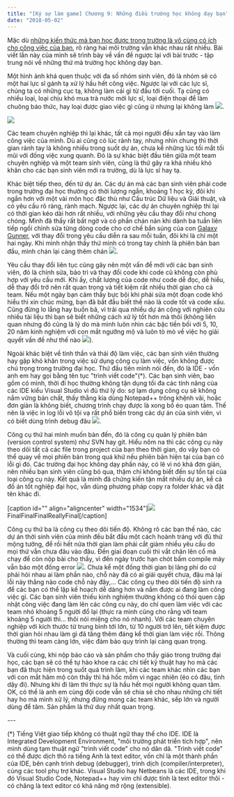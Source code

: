 ```yaml
---
title: "[Ký sự làm game] Chương 9: Những điều trường học không dạy bạn"
date: "2018-05-02"
---
```


Mặc dù [những kiến thức mà bạn học được trong trường là vô cùng có ích cho công việc của bạn](http://tongtunggiang.com/vi/2018/03/24/ky-su-lam-game-chuong-8-truong-hoc-va-cong-viec-gan-nhau-hon-ban-nghi/), rõ ràng hai môi trường vẫn khác nhau rất nhiều. Bài viết lần này của mình sẽ trình bày về vấn đề ngược lại với bài trước - tập trung nói về những thứ mà trường học không dạy bạn.

Một hình ảnh khá quen thuộc với đa số nhóm sinh viên, đó là nhóm sẽ có một hai lực sĩ gánh tạ xử lý hầu hết công việc. Ngược lại với các lực sĩ, chúng ta có những cục tạ, không làm cái gì từ đầu tới cuối. Tạ cũng có nhiều loại, loại chịu khó mua trà nước mời lực sĩ, loại điện thoại để làm chuông báo thức, hay loại được giao việc gì cũng ừ nhưng lại không làm ![](https://tongtunggiang.com/vi/assets/images/burn_joss_stick-e1507298028986.png).

![](https://i1.wp.com/whataftercollege.com/wp-content/uploads/2017/06/CrxDmsWW8AA5HTM.jpg?fit=700%2C525)

Các team chuyên nghiệp thì lại khác, tất cả mọi người đều xắn tay vào làm công việc của mình. Dù ai cũng có lúc rảnh tay, nhưng nhìn chung thì thời gian rảnh tay là không nhiều trong suốt dự án, chưa kể những lúc tối mắt tối mũi với đống việc xung quanh. Đó là sự khác biệt đầu tiên giữa một team chuyên nghiệp và một team sinh viên, cũng là thứ gây ra khá nhiều khó khăn cho các bạn sinh viên mới ra trường, dù là lực sĩ hay tạ.

Khác biệt tiếp theo, đến từ dự án. Các dự án mà các bạn sinh viên phải code trong trường đại học thường có thời lượng ngắn, khoảng 1 học kỳ, đôi khi ngắn hơn với một vài môn học đặc thù như Cấu trúc Dữ liệu và Giải thuật, và có yêu cầu rõ ràng, rành mạch. Ngược lại, các dự án chuyên nghiệp thì lại có thời gian kéo dài hơn rất nhiều, với những yêu cầu thay đổi như chong chóng. Mình đã thấy rất bất ngờ và có phần chán nản khi dành ba tuần liên tiếp ngồi chỉnh sửa từng dòng code cho cơ chế bắn súng của con [Galaxy Gunner](https://play.google.com/store/apps/details?id=com.galaxy.gun&hl=vi), với thay đổi trong yêu cầu diễn ra sau mỗi tuần, đôi khi là chỉ một hai ngày. Khi mình nhận thấy thứ mình có trong tay chính là phiên bản ban đầu, mình chán lại càng thêm chán ![](https://tongtunggiang.com/vi/assets/images/too_sad-e1507297889687.png).

Yêu cầu thay đổi liên tục cũng gây nên một vấn đề mới với các bạn sinh viên, đó là chỉnh sửa, bảo trì và thay đổi code khi code cũ không còn phù hợp với yêu cầu mới. Khi ấy, chất lượng của code như code dễ đọc, dễ hiểu, dễ thay đổi trở nên rất quan trọng và tiết kiệm rất nhiều thời gian cho cả team. Nếu một ngày bạn cảm thấy bực bội khi phải sửa một đoạn code khó hiểu thì xin chúc mừng, bạn đã bắt đầu biết thế nào là code tốt và code xấu. Cũng đừng lo lẵng hay buồn bã, vì trải qua nhiều dự án cộng với nghiên cứu nhiều tài liệu thì bạn sẽ biết những cách xử lý tốt hơn mà thôi (không liên quan nhưng đó cũng là lý do mà mình luôn nhìn các bậc tiền bối với 5, 10, 20 năm kinh nghiệm với con mắt ngưỡng mộ và luôn tò mò về việc họ giải quyết vấn đề như thế nào ![](https://tongtunggiang.com/vi/assets/images/beauty-e1507298864302.png)).

Ngoài khác biệt về tinh thần và thái độ làm việc, các bạn sinh viên thường hay gặp khó khăn trong việc sử dụng công cụ làm việc, vốn không được chú trọng trong trường đại học. Thứ đầu tiên mình nói đến, đó là IDE - vốn anh em hay gọi bằng tên tục "trình viết code"(\*). Các bạn sinh viên, bao gồm có mình, thời đi học thường không tận dụng tối đa các tính năng của các IDE kiểu Visual Studio vì đủ thứ lý do: sợ lạm dụng công cụ sẽ không nắm vững bản chất, thấy thằng kia dùng Notepad++ trông khệnh vãi, hoặc đơn giản là không biết, chương trình chạy được là xong bố éo quan tâm. Thế nên là việc in log lỗi vô tội vạ rất phổ biến trong các dự án của sinh viên, vì có biết dùng trình debug đâu ![](https://tongtunggiang.com/vi/assets/images/sweat-e1507297981554.png).

Công cụ thứ hai mình muốn bàn đến, đó là công cụ quản lý phiên bản (version control system) như SVN hay git. Hiểu nôm na thì các công cụ này theo dõi tất cả các file trong project của bạn theo thời gian, do vậy bạn có thể quay về mọi phiên bản trong quá khứ nếu phiên bản hiện tại của bạn có lỗi gì đó. Các trường đại học không dạy phần này, có lẽ vì nó khá đơn giản, nên nhiều bạn sinh viên cũng bỏ qua, thậm chí không biết đến sự tồn tại của loại công cụ này. Kết quả là mình đã chứng kiến tận mắt nhiều dự án, kể cả đồ án tốt nghiệp đại học, vẫn dùng phương pháp copy ra folder khác và đặt tên khác đi.

\[caption id="" align="aligncenter" width="1534"\]![](https://tongtunggiang.com/vi/assets/images/05b6u19pseoz.png) FinalFinalFinalReallyFinal\[/caption\]

Công cụ thứ ba là công cụ theo dõi tiến độ. Không rõ các bạn thế nào, các dự án thời sinh viên của mình đều bắt đầu một cách hoành tráng với đủ thứ mộng tưởng, để rồi hết nửa thời gian làm phải cắt giảm nhiều yêu cầu do mọi thứ vẫn chưa đâu vào đâu. Đến giai đoạn cuối thì vắt chân lên cổ mà chạy để còn nộp bài cho thầy, vì đến ngày trước hạn chót bấm compile máy vẫn báo một đống error ![](https://tongtunggiang.com/vi/assets/images/ah-e1507817083610.png). Chưa kể một đống thời gian bị lãng phí do cứ phải hỏi nhau ai làm phần nào, chỗ này đã có ai giải quyết chưa, đậu má lại lỗi này thằng nào code chỗ này đây,... Các công cụ theo dõi tiến độ sinh ra để các bạn có thể lập kế hoạch dễ dàng hơn và nắm được ai đang làm công việc gì. Các bạn sinh viên thiếu kinh nghiệm thường không có thói quen cập nhật công việc đang làm lên các công cụ này, do chỉ quen làm việc với các team nhỏ khoảng 5 người đổ lại (thực ra mình cũng cho rằng với team khoảng 5 người thì... thôi nói miệng cho nó nhanh). Với các team chuyên nghiệp với kích thước từ trung bình tới lớn, từ 10 người trở lên, tiết kiệm được thời gian hỏi nhau làm gì đã tăng thêm đáng kể thời gian làm việc rồi. Thông thường thì team càng lớn, việc đảm bảo quy trình lại càng quan trọng.

Và cuối cùng, khi nộp báo cáo và sản phẩm cho thầy giáo trong trường đại học, các bạn sẽ có thể tự hào khoe ra các chi tiết kỹ thuật hay ho mà các bạn đã thực hiện trong suốt quá trình làm, khi các team khác nhìn các bạn với con mắt hâm mộ còn thầy thì há hốc mồm vì ngạc nhiên (éo có đâu, tỉnh dậy đi). Nhưng khi đi làm thì thực sự là hầu hết mọi người không quan tâm. OK, có thể là anh em cùng đội code vẫn sẽ chia sẻ cho nhau những chi tiết hay ho mà mình xử lý, nhưng đừng mong các team khác, sếp lớn và người dùng để tâm. Sản phẩm là thứ duy nhất quan trọng.

\---

(\*) Tiếng Việt giao tiếp không có thuật ngữ thay thế cho IDE. IDE là Integrated Development Environment, "môi trường phát triển tích hợp", nên mình dùng tạm thuật ngữ "trình viết code" cho nó dân dã. "Trình viết code" có thể được dịch thô ra tiếng Anh là text editor, vốn chỉ là một thành phần của IDE, bên cạnh trình debug (debugger), trình dịch (compiler/interpreter), cùng các tool phụ trợ khác. Visual Studio hay Netbeans là các IDE, trong khi đó Visual Studio Code, Notepad++ hay vim chỉ được tính là text editor thôi - có chăng là text editor có khả năng mở rộng (extensible).
